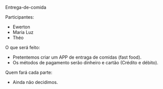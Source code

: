 Entrega-de-comida

Participantes:
- Ewerton
- Maria Luz
- Théo


O que será feito:
- Pretentemos criar um APP de entraga de comidas (fast food).
- Os métodos de pagamento serão dinheiro e cartão (Crédito e débito).

Quem fará cada parte:
- Ainda não decidimos.
